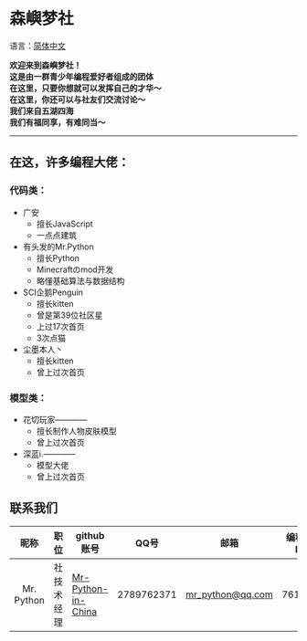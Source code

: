 # 森嶼梦社
语言：[简体中文](https://github.com/Senyudream-Team/.github/blob/main/README.md)  

**欢迎来到森嶼梦社！**  
**这是由一群青少年编程爱好者组成的团体**  
**在这里，只要你想就可以发挥自己的才华～**  
**在这里，你还可以与社友们交流讨论～**  
**我们来自五湖四海**  
**我们有福同享，有难同当～**  
***

## 在这，许多编程大佬：  

### 代码类：
- 广安
  - 擅长JavaScript
  - 一点点建筑
- 有头发的Mr.Python
  - 擅长Python
  - Minecraftのmod开发
  - 略懂基础算法与数据结构
- SCI企鹅Penguin
  - 擅长kitten
  - 曾是第39位社区星
  - 上过17次首页
  - 3次点猫
- 尘墨本人丶
  - 擅长kitten
  - 曾上过次首页
  
### 模型类：
- 花切玩家————
  - 擅长制作人物皮肤模型
  - 曾上过次首页
- 深蓝i.————
  - 模型大佬
  - 曾上过次首页

## 联系我们
|昵称|职位|github账号|QQ号|邮箱|编程猫ID|
|:----:|:----:|----|----|----|----|
|Mr. Python|社技术经理|[Mr-Python-in-China](https://github.com/Mr-Python-in-China)|2789762371|mr_python@qq.com|761149|
